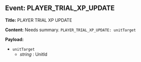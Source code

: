 ## Event: PLAYER_TRIAL_XP_UPDATE

**Title:** PLAYER TRIAL XP UPDATE

**Content:**
Needs summary.
`PLAYER_TRIAL_XP_UPDATE: unitTarget`

**Payload:**
- `unitTarget`
  - *string* : UnitId